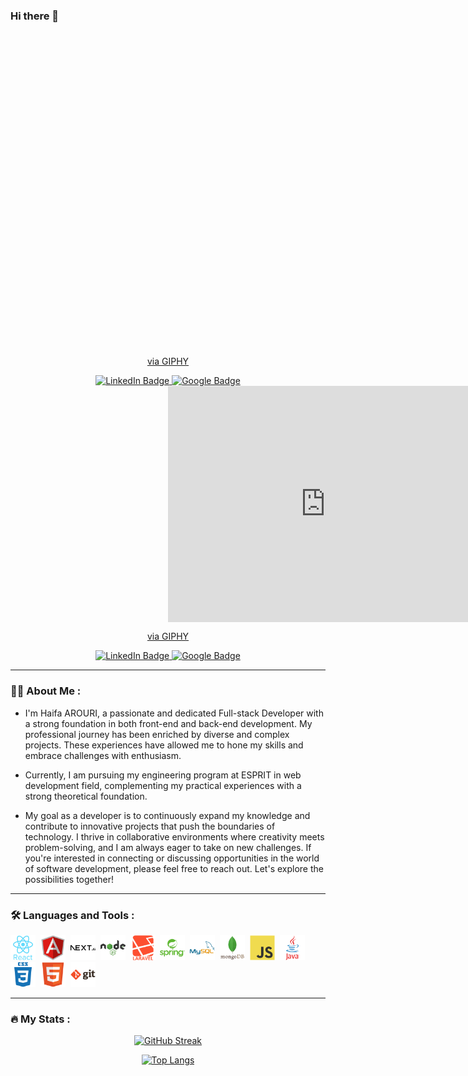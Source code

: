 ### Hi there 👋
<div id="header" align="center">
  <div style="width:100%;height:0;padding-bottom:100%;position:relative;">
    <img src="https://www.puttiapps.com/wp-content/uploads/2021/05/programming.gif" width="100%" height="100%"/>
  </div>
  <p>
    <a href="https://giphy.com/stickers/putti-programming-html-computer-juua9i2c2fA0AIp2iq">via GIPHY</a>
  </p>
  <div id="badges">
    <a href="https://www.linkedin.com/in/haifa-arouri-337513221/">
      <img src="https://img.shields.io/badge/LinkedIn-blue?style=for-the-badge&logo=linkedin&logoColor=white" alt="LinkedIn Badge"/>
    </a>
    <a href="https://mail.google.com/mail/u/0/?fs=1&to=haifa.arouri@esprit.tn">
      <img src="https://img.shields.io/badge/Google-red?style=for-the-badge&logo=google&logoColor=white" alt="Google Badge"/>
    </a>
  </div>
</div> 

<div id="header" align="center">
  <div style="width:100%;height:0;padding-bottom:75%;position:relative;">
    <iframe src="https://giphy.com/embed/qgQUggAC3Pfv687qPC" width="100%" height="100%" style="position:absolute" frameBorder="0" class="giphy-embed" allowFullScreen></iframe>
  </div>
  <p>
    <a href="https://giphy.com/stickers/putti-programming-html-computer-juua9i2c2fA0AIp2iq">via GIPHY</a>
  </p>
  <div id="badges">
    <a href="https://www.linkedin.com/in/haifa-arouri-337513221/">
      <img src="https://img.shields.io/badge/LinkedIn-blue?style=for-the-badge&logo=linkedin&logoColor=white" alt="LinkedIn Badge"/>
    </a>
    <a href="https://mail.google.com/mail/u/0/?fs=1&to=haifa.arouri@esprit.tn">
      <img src="https://img.shields.io/badge/Google-red?style=for-the-badge&logo=google&logoColor=white" alt="Google Badge"/>
    </a>
  </div>
</div> 

---

  ### :man_technologist: About Me :
  - I'm Haifa AROURI, a passionate and dedicated Full-stack Developer with a strong foundation in both front-end and back-end development. My professional journey has been enriched by diverse and complex projects. These experiences have allowed me to hone my skills and embrace challenges with enthusiasm.
  
  - Currently, I am pursuing my engineering program at ESPRIT in web development field, complementing my practical experiences with a strong theoretical foundation.
  
  - My goal as a developer is to continuously expand my knowledge and contribute to innovative projects that push the boundaries of technology. I thrive in collaborative environments where creativity meets problem-solving, and I am always eager to take on new challenges. If you're interested in connecting or discussing opportunities in the world of software development, please feel free to reach out. Let's explore the possibilities together!

---

### :hammer_and_wrench: Languages and Tools :

<div>
    <img src="https://github.com/devicons/devicon/blob/master/icons/react/react-original-wordmark.svg" title="React" alt="React" width="40" height="40"/>&nbsp;
    <img src="https://github.com/devicons/devicon/blob/master/icons/angularjs/angularjs-original.svg" title="Angular" **alt="Angular" width="40" height="40"/>&nbsp;
    <img src="https://github.com/devicons/devicon/blob/master/icons/nextjs/nextjs-original-wordmark.svg" title="NextJS" **alt="NextJS" width="40" height="40"/>&nbsp;
    <img src="https://github.com/devicons/devicon/blob/master/icons/nodejs/nodejs-original-wordmark.svg" title="NodeJS" alt="NodeJS" width="40" height="40"/>&nbsp;
    <img src="https://github.com/devicons/devicon/blob/master/icons/laravel/laravel-plain-wordmark.svg" title="Laravel" alt="Laravel" width="40" height="40"/>&nbsp;
    <img src="https://github.com/devicons/devicon/blob/master/icons/spring/spring-original-wordmark.svg" title="Spring" alt="Spring" width="40" height="40"/>&nbsp;
    <img src="https://github.com/devicons/devicon/blob/master/icons/mysql/mysql-original-wordmark.svg" title="MySQL"  alt="MySQL" width="40" height="40"/>&nbsp;
    <img src="https://github.com/devicons/devicon/blob/master/icons/mongodb/mongodb-original-wordmark.svg" title="MongoDB"  alt="MongoDB" width="40" height="40"/>&nbsp;
    <img src="https://github.com/devicons/devicon/blob/master/icons/javascript/javascript-original.svg" title="JavaScript" alt="JavaScript" width="40" height="40"/>&nbsp;
    <img src="https://github.com/devicons/devicon/blob/master/icons/java/java-original-wordmark.svg" title="Java" alt="Java" width="40" height="40"/>&nbsp;
    <img src="https://github.com/devicons/devicon/blob/master/icons/css3/css3-plain-wordmark.svg"  title="CSS3" alt="CSS" width="40" height="40"/>&nbsp;
    <img src="https://github.com/devicons/devicon/blob/master/icons/html5/html5-original.svg" title="HTML5" alt="HTML" width="40" height="40"/>&nbsp;
    <img src="https://github.com/devicons/devicon/blob/master/icons/git/git-original-wordmark.svg" title="Git" **alt="Git" width="40" height="40"/>&nbsp;
</div>

---

### :fire: My Stats :
<div align="center">
  
  [![GitHub Streak](https://github-readme-streak-stats.herokuapp.com?user=haifaarouri&theme=vue)](https://git.io/streak-stats)
  
  [![Top Langs](https://github-readme-stats.vercel.app/api/top-langs/?username=haifaarouri&layout=compact&theme=vision-friendly)](https://github.com/anuraghazra/github-readme-stats)
  
</div>


<!--
*haifaarouri/haifaarouri* is a ✨ special ✨ repository because its README.md (this file) appears on your GitHub profile.

Here are some ideas to get you started:

- 🔭 I’m currently working on ...
- 🌱 I’m currently learning ...
- 👯 I’m looking to collaborate on ...
- 🤔 I’m looking for help with ...
- 💬 Ask me about ...
- 📫 How to reach me: ...
- 😄 Pronouns: ...
- ⚡ Fun fact: ...
-->
